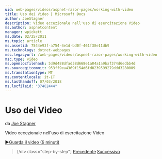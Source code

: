 ```yaml
---
uid: web-pages/videos/aspnet-razor-pages/working-with-video
title: Uso dei Video | Microsoft Docs
author: JoeStagner
description: Video eccezionale nell'uso di esercitazione Video
ms.author: aspnetcontent
manager: wpickett
ms.date: 02/25/2011
ms.topic: article
ms.assetid: 7544e93f-a754-4e1d-bd0f-461f38e11db9
ms.technology: dotnet-webpages
msc.legacyurl: /web-pages/videos/aspnet-razor-pages/working-with-video
msc.type: video
ms.openlocfilehash: 5d9d488dfad38d668e1a04a1a9baf374d6edbb4d
ms.sourcegitcommit: 953ff9ea4369f154d6fd0239599279ddd3280009
ms.translationtype: MT
ms.contentlocale: it-IT
ms.lasthandoff: 07/03/2018
ms.locfileid: "37402444"
---
```

<a name="working-with-video"></a>Uso dei Video
====================
da [Joe Stagner](https://github.com/JoeStagner)

Video eccezionale nell'uso di esercitazione Video

[&#9654;Guarda il video (9 minuti)](https://channel9.msdn.com/Blogs/ASP-NET-Site-Videos/working-with-video)

> [!div class="step-by-step"]
> [Precedente](working-with-images.md)
> [Successivo](adding-email-to-your-web-site.md)
